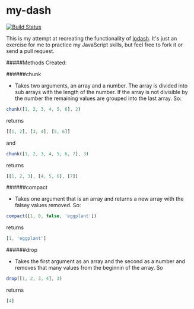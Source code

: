 # my-dash
[![Build Status](https://travis-ci.org/mrbgit/my-dash.svg?branch=read-me)](https://travis-ci.org/mrbgit/my-dash)

This is my attempt at recreating the functionality of [lodash](https://github.com/lodash/lodash/). It's just an exercise for me to practice my JavaScript skills, but feel free to fork it or send a pull request.

#####Methods Created:

######chunk

 - Takes two arguments, an array and a number. The array is divided into sub arrays with the length of the number. If the array is not divisible by the number the remaining values are grouped into the last array. So:

```JavaScript
chunk([1, 2, 3, 4, 5, 6], 2)
```

returns
```JavaScript
[[1, 2], [3, 4], [5, 6]]
```

and

```JavaScript
chunk([1, 2, 3, 4, 5, 6, 7], 3)
```

returns
```JavaScript
[[1, 2, 3], [4, 5, 6], [7]]
```

######compact

- Takes one argument that is an array and returns a new array with the falsey values removed. So:

```JavaScript
compact([1, 0, false, 'eggplant'])
```

returns
```JavaScript
[1, 'eggplant']
```

######drop

 - Takes the first argument as an array and the second as a number and removes that many values from the beginnin of the array. So

 ```JavaScript
 drop([1, 2, 3, 4], 3)
 ```
 returns
 ```JavaScript
 [4]
 ```
